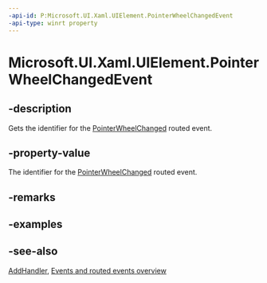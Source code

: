 ```yaml
---
-api-id: P:Microsoft.UI.Xaml.UIElement.PointerWheelChangedEvent
-api-type: winrt property
---
```


<!-- Property syntax
public Microsoft.UI.Xaml.RoutedEvent PointerWheelChangedEvent { get; }
-->

# Microsoft.UI.Xaml.UIElement.PointerWheelChangedEvent

## -description

Gets the identifier for the [PointerWheelChanged](uielement_pointerwheelchanged.md) routed event.

## -property-value

The identifier for the [PointerWheelChanged](uielement_pointerwheelchanged.md) routed event.

## -remarks

## -examples

## -see-also

[AddHandler](uielement_addhandler_1350394113.md), [Events and routed events overview](/windows/uwp/xaml-platform/events-and-routed-events-overview)

